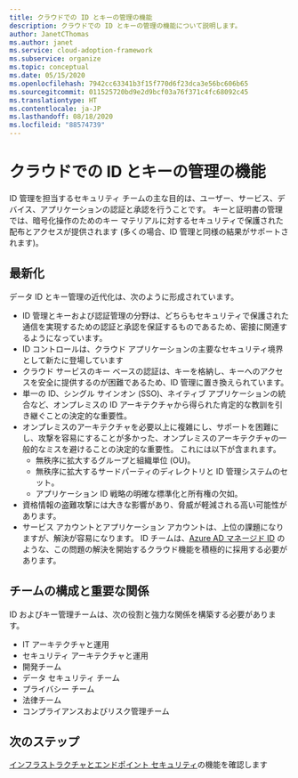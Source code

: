 ```yaml
---
title: クラウドでの ID とキーの管理の機能
description: クラウドでの ID とキーの管理の機能について説明します。
author: JanetCThomas
ms.author: janet
ms.service: cloud-adoption-framework
ms.subservice: organize
ms.topic: conceptual
ms.date: 05/15/2020
ms.openlocfilehash: 7942cc63341b3f15f770d6f23dca3e56bc606b65
ms.sourcegitcommit: 011525720bd9e2d9bcf03a76f371c4fc68092c45
ms.translationtype: HT
ms.contentlocale: ja-JP
ms.lasthandoff: 08/18/2020
ms.locfileid: "88574739"
---
```

# <a name="function-of-identity-and-key-management-in-the-cloud"></a>クラウドでの ID とキーの管理の機能

ID 管理を担当するセキュリティ チームの主な目的は、ユーザー、サービス、デバイス、アプリケーションの認証と承認を行うことです。 キーと証明書の管理では、暗号化操作のためのキー マテリアルに対するセキュリティで保護された配布とアクセスが提供されます (多くの場合、ID 管理と同様の結果がサポートされます)。

## <a name="modernization"></a>最新化

データ ID とキー管理の近代化は、次のように形成されています。

- ID 管理とキーおよび認証管理の分野は、どちらもセキュリティで保護された通信を実現するための認証と承認を保証するものであるため、密接に関連するようになっています。
- ID コントロールは、クラウド アプリケーションの主要なセキュリティ境界として新たに登場しています
- クラウド サービスのキー ベースの認証は、キーを格納し、キーへのアクセスを安全に提供するのが困難であるため、ID 管理に置き換えられています。
- 単一の ID、シングル サインオン (SSO)、ネイティブ アプリケーションの統合など、オンプレミスの ID アーキテクチャから得られた肯定的な教訓を引き継ぐことの決定的な重要性。
- オンプレミスのアーキテクチャを必要以上に複雑にし、サポートを困難にし、攻撃を容易にすることが多かった、オンプレミスのアーキテクチャの一般的なミスを避けることの決定的な重要性。 これには以下が含まれます。
  - 無秩序に拡大するグループと組織単位 (OU)。
  - 無秩序に拡大するサードパーティのディレクトリと ID 管理システムのセット。
  - アプリケーション ID 戦略の明確な標準化と所有権の欠如。
- 資格情報の盗難攻撃には大きな影響があり、脅威が軽減される高い可能性があります。
- サービス アカウントとアプリケーション アカウントは、上位の課題になりますが、解決が容易になります。 ID チームは、[Azure AD マネージド ID](/azure/active-directory/managed-identities-azure-resources/overview) のような、この問題の解決を開始するクラウド機能を積極的に採用する必要があります。

## <a name="team-composition-and-key-relationships"></a>チームの構成と重要な関係

ID およびキー管理チームは、次の役割と強力な関係を構築する必要があります。

- IT アーキテクチャと運用
- セキュリティ アーキテクチャと運用
- 開発チーム
- データ セキュリティ チーム
- プライバシー チーム
- 法律チーム
- コンプライアンスおよびリスク管理チーム

## <a name="next-steps"></a>次のステップ

[インフラストラクチャとエンドポイント セキュリティ](./cloud-security-infrastructure-endpoint.md)の機能を確認します
